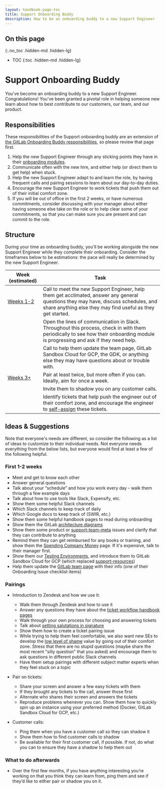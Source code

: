 ```yaml
---
layout: handbook-page-toc
title: Support Onboarding Buddy
description: How to be an onboarding buddy to a new Support Engineer
---
```


## On this page
{:.no_toc .hidden-md .hidden-lg}

- TOC
{:toc .hidden-md .hidden-lg}

# Support Onboarding Buddy

You've become an onboarding buddy to a new Support Engineer. Congratulations! You've been granted a pivotal role in helping someone new learn about how to best contribute to our customers, our team, and our product.

## Responsibilities

These responsibilities of the Support onboarding buddy are an extension of [the GitLab Onboarding Buddy responsibilities](https://about.gitlab.com/handbook/people-group/general-onboarding/onboarding-buddies/#buddy-responsibilities), so please review that page first.

1. Help the new Support Engineer through any sticking points they have in their [onboarding modules](https://about.gitlab.com/handbook/support/training/).
1. Communicate often with the new hire, and either help (or direct them to get help) when stuck.
1. Help the new Support Engineer adapt to and learn the role, by having frequent calls and pairing sessions to learn about our day-to-day duties.
1. Encourage the new Support Engineer to work tickets that push them out of their initial comfort zone.
1. If you will be out of office in the first 2 weeks, or have numerous commitments, consider discussing with your manager about either having someone else take on the role or to help clear some of your commitments, so that you can make sure you are present and can commit to the role.

## Structure

During your time as onboarding buddy, you'll be working alongside the new Support Engineer while they complete their onboarding. Consider the timeframes below to be estimations: the pace will really be determined by the new Support Engineer.

| Week (estimated)     | Task |
| ----------- | ----------- |
| [Weeks 1-2](#first-1-2-weeks) | Call to meet the new Support Engineer, help them get acclimated, answer any general questions they may have, discuss schedules, and share anything else they may find useful as they get started.       |
|   | Open the lines of communication in Slack. Throughout this process, check in with them periodically to see how their onboarding module is progressing and ask if they need help.        |
| |Call to help them update the team page, GitLab Sandbox Cloud for GCP, the GDK, or anything else they may have questions about or trouble with. |
| [Weeks 3+](#pairings)| Pair at least twice, but more often if you can. Ideally, aim for once a week. |
| | Invite them to shadow you on any customer calls. |
| | Identify tickets that help push the engineer out of their comfort zone, and encourage the engineer to [self-assign](https://about.gitlab.com/handbook/support/workflows/working-on-tickets.html) these tickets. |

## Ideas & Suggestions

Note that everyone's needs are different, so consider the following as a list of ideas to customize to their individual needs. Not everyone needs everything from the below lists, but everyone would find at least a few of the following helpful.

### First 1-2 weeks

  - Meet and get to know each other
  - Answer general questions
  - Talk about your “schedule” and how you work every day - walk them through a few example days
  - Talk about how to use tools like Slack, Expensify, etc.
  - Show them some helpful Slack channels
  - Which Slack channels to keep track of daily
  - Which Google docs to keep track of (SWIR, etc.)
  - Show them some helpful handbook pages to read during onboarding
  - Show them the GitLab [architecture diagrams](https://about.gitlab.com/handbook/customer-success/professional-services-engineering/workflows/artifacts/arch-diagram.html)
  - Show them some product or [support-team-meta](https://gitlab.com/gitlab-com/support/support-team-meta) issues and clarify that they can contribute to anything
  - Remind them they can get reimbursed for any books or training, and show them the [Spending Company Money](https://about.gitlab.com/handbook/spending-company-money/) page. If it's expensive, talk to their manager first.
  - Show them our [Testing Environments](https://about.gitlab.com/handbook/support/workflows/test_env.html), and introduce them to GitLab Sandbox Cloud for GCP (which replaced [support-resources](https://gitlab.com/gitlab-com/support/support-resources))
  - Help them update the [GitLab team page](https://about.gitlab.com/company/team/) with their info (one of their Onboarding Issue checklist items)

### Pairings

- Introduction to Zendesk and how we use it:
  - Walk them through Zendesk and how to use it
  - Answer any questions they have about the [ticket workflow handbook pages](https://about.gitlab.com/handbook/support/workflows/)
  - Walk through your own process for choosing and answering tickets
  - Talk about [setting salutations in signature](https://gitlab.com/gitlab-com/support/team/-/merge_requests?scope=all&utf8=%E2%9C%93&state=merged&search=salutation)
  - Show them how to create a ticket pairing issue
  - While trying to help them feel comfortable, we also want new SEs to develop the [low level of shame](https://about.gitlab.com/handbook/values/#low-level-of-shame) value by going out of their comfort zone. Stress that there are no stupid questions (maybe share the most recent "silly question" that you asked) and encourage them to ask questions in different public Slack channels
  - Have them setup pairings with different subject matter experts when they feel stuck on a topic

- Pair on tickets:
  - Share your screen and answer a few easy tickets with them
  - If they brought any tickets to the call, answer those first
  - Alternate who shares their screen and answers the tickets
  - Reproduce problems whenever you can. Show them how to quickly spin up an instance using your preferred method (Docker, GitLab Sandbox Cloud for GCP, etc.)

- Customer calls:
  - Ping them when you have a customer call so they can shadow it
  - Show them how to find customer calls to shadow
  - Be available for their first customer call, if possible. If not, do what you can to ensure they have a shadow to help them out


### What to do afterwards

- Over the first few months, if you have anything interesting you’re working on that you think they can learn from, ping them and see if they’d like to either pair or shadow you on it.
